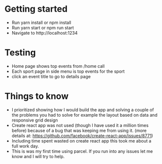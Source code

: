 # Getting started

- Run yarn install or npm install
- Run yarn start or npm run start
- Navigate to http://localhost:1234

# Testing

- Home page shows top events from /home call
- Each sport page in side menu is top events for the sport
- click an event title to go to details page

# Things to know

- I prioritized showing how I would build the app and solving a couple of the problems you had to solve for example the layout based on data and responsive grid design
- Create react app was not used (though I have used it a million times before) because of a bug that was keeping me from using it. (more details at: https://github.com/facebook/create-react-app/issues/8771)
- Including time spent wasted on create react app this took me about a full work day.
- This is was my first time using parcel. If you run into any issues let me know and I will try to help.

